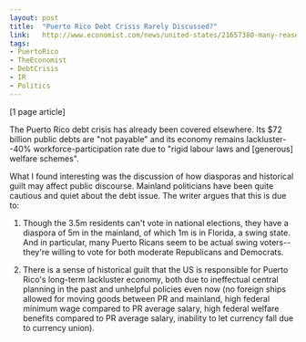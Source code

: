 ```yaml
---
layout: post
title:  "Puerto Rico Debt Crisis Rarely Discussed?"
link:   http://www.economist.com/news/united-states/21657380-many-reasons-mainland-politicians-find-territory-too-hard-place-talk
tags:
- PuertoRico
- TheEconomist
- DebtCrisis
- IR
- Politics
---
```


[1 page article]

The Puerto Rico debt crisis has already been covered elsewhere.  Its $72 billion public debts are "not payable" and its economy remains lackluster--40% workforce-participation rate due to "rigid labour laws and [generous] welfare schemes".

What I found interesting was the discussion of how diasporas and historical guilt may affect public discourse.  Mainland politicians have been quite cautious and quiet about the debt issue.  The writer argues that this is due to:

1) Though the 3.5m residents can't vote in national elections, they have a diaspora of 5m in the mainland, of which 1m is in Florida, a swing state.  And in particular, many Puerto Ricans seem to be actual swing voters--they're willing to vote for both moderate Republicans and Democrats.

2) There is a sense of historical guilt that the US is responsible for Puerto Rico's long-term lackluster economy, both due to ineffectual central planning in the past and unhelpful policies even now (no foreign ships allowed for moving goods between PR and mainland, high federal minimum wage compared to PR average salary, high federal welfare benefits compared to PR average salary, inability to let currency fall due to currency union).
